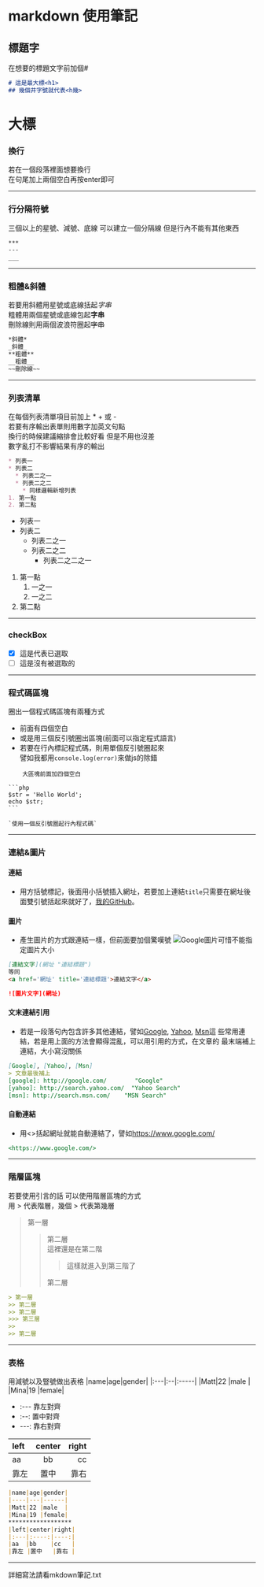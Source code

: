 # markdown 使用筆記
## 標題字
在想要的標題文字前加個#
```md
# 這是最大標<h1>
## 幾個井字號就代表<h幾>
```
# 大標
### 換行
若在一個段落裡面想要換行  
在句尾加上兩個空白再按enter即可
___
### 行分隔符號
三個以上的星號、減號、底線 可以建立一個分隔線 但是行內不能有其他東西
```md
***
---
___
```
___
### 粗體&斜體
若要用斜體用星號或底線括起*字串*  
粗體用兩個星號或底線包起**字串**  
刪除線則用兩個波浪符圈起~~字串~~
```md
*斜體*
_斜體_
**粗體**
__粗體__
~~刪除線~~
```
___
### 列表清單
在每個列表清單項目前加上 * + 或 -   
若要有序輸出表單則用數字加英文句點  
換行的時候建議縮排會比較好看 但是不用也沒差  
數字亂打不影響結果有序的輸出
```md
* 列表一
* 列表二
  * 列表二之一
  * 列表二之二
    * 同樣邏輯新增列表
1. 第一點
2. 第二點
```
* 列表一
* 列表二
  * 列表二之一
  * 列表二之二
    * 列表二之二之一
1. 第一點
   1. 一之一
   2. 一之二
2. 第二點
___
### checkBox
- [x] 這是代表已選取
- [ ] 這是沒有被選取的
___
### 程式碼區塊
圈出一個程式碼區塊有兩種方式  
* 前面有四個空白
* 或是用三個反引號圈出區塊(前面可以指定程式語言)
* 若要在行內標記程式碼，則用單個反引號圈起來  
  譬如我都用`console.log(error)`來做js的除錯
```
    大區塊前面加四個空白
```
    ```php
    $str = 'Hello World';
    echo $str;
    ``` 
```
`使用一個反引號圈起行內程式碼`
```
___
### 連結&圖片
#### 連結  
* 用方括號標記，後面用小括號插入網址，若要加上連結`title`只需要在網址後面雙引號括起來就好了，[我的GitHub](https://github.com/followmytype "漸漸在經營了")。
#### 圖片  
* 產生圖片的方式跟連結一樣，但前面要加個驚嘆號
  ![Google圖片](https://ssl.gstatic.com/images/branding/googleg/2x/googleg_standard_color_64dp.png)可惜不能指定圖片大小
```md
[連結文字](網址 "連結標題")
等同
<a href='網址' title='連結標題'>連結文字</a>

![圖片文字](網址)
```
#### 文末連結引用
* 若是一段落句內包含許多其他連結，譬如[Google], [Yahoo], [Msn]這   些常用連結，若是用上面的方法會顯得混亂，可以用引用的方式，在文章的    最末端補上連結，大小寫沒關係
```md
[Google], [Yahoo], [Msn]
> 文章最後補上
[google]: http://google.com/        "Google"
[yahoo]: http://search.yahoo.com/  "Yahoo Search"
[msn]: http://search.msn.com/    "MSN Search"
```
#### 自動連結
* 用<>括起網址就能自動連結了，譬如<https://www.google.com/>
```md
<https://www.google.com/>
```
___
### 階層區塊
若要使用引言的話 可以使用階層區塊的方式  
用 > 代表階層，幾個 > 代表第幾層
> 第一層
>> 第二層  
>> 這裡還是在第二階
>>> 這樣就進入到第三階了
>> 
>> 第二層
```md
> 第一層
>> 第二層  
>> 第二層
>>> 第三層
>>
>> 第二層
```
___
### 表格
用減號以及豎號做出表格
|name|age|gender|
|:---|:--|:-----|
|Matt|22 |male  |
|Mina|19 |female|
* :--- 靠左對齊  
* :--: 置中對齊  
* ---: 靠右對齊

|left|center|right|
|:---|:----:|----:|
|aa  |bb    |cc   |
|靠左 |置中  |靠右  |
```md
|name|age|gender|
|----|---|------|
|Matt|22 |male  |
|Mina|19 |female|
******************
|left|center|right|
|:---|:----:|----:|
|aa  |bb    |cc   |
|靠左 |置中   |靠右 |
```
___
詳細寫法請看mkdown筆記.txt  

[google]: http://google.com/        "Google"
[yahoo]: http://search.yahoo.com/  "Yahoo Search"
[msn]: http://search.msn.com/    "MSN Search"